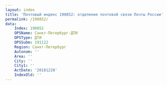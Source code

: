 ```yaml
---
layout: index
title: 'Почтовый индекс 190852: отделение почтовой связи Почты России'
permalink: /190852/
data:
    Index: 190852
    OPSName: Санкт-Петербург-ДТИ
    OPSType: ДТИ
    OPSSubm: 191122
    Region: Санкт-Петербург
    Autonom: ''
    Area: ''
    City: ''
    City1: ''
    ActDate: '20181228'
    IndexOld: ''
---
```

